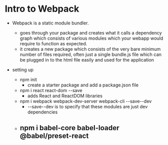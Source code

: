 # Intro to Webpack
* Webpack is a static module bundler.
  - goes through your package and creates what it calls a dependency graph which consists of various modules which your webapp would require to function as expected.
  -  it creates a new package which consists of the very bare minimum number of files required, often just a single bundle.js file which can be plugged in to the html file easily and used for the application

* setting up
  - npm init 
    - create a starter package and add a package.json file
  - npm i react react-dom --save 
    - adds React and ReactDOM libraries
  - npm i webpack webpack-dev-server webpack-cli --save--dev
    -  --save--dev is to specify that these modules are just dev dependencies
  - npm i babel-core babel-loader @babel/preset-react
    -
